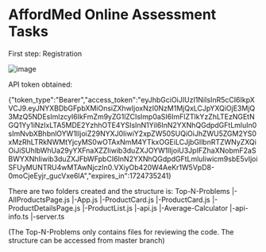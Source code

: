 # AffordMed Online Assessment Tasks

First step: Registration

![image](https://github.com/user-attachments/assets/5dcfb349-68d6-4f69-9503-fddee6941bad)


API token obtained:

{"token_type":"Bearer","access_token":"eyJhbGciOiJIUzI1NiIsInR5cCI6IkpXVCJ9.eyJNYXBDbGFpbXMiOnsiZXhwIjoxNzI0NzM1MjQxLCJpYXQiOjE3MjQ3MzQ5NDEsImlzcyI6IkFmZm9yZG1lZCIsImp0aSI6ImFlZTlkYzZhLTEzNGEtNGQ1Yy1iNzIxLTA5MDE2YzhhOTE4YSIsInN1YiI6InN2YXNhQGdpdGFtLmluIn0sImNvbXBhbnlOYW1lIjoiZ29NYXJ0IiwiY2xpZW50SUQiOiJhZWU5ZGM2YS0xMzRhLTRkNWMtYjcyMS0wOTAxNmM4YTkxOGEiLCJjbGllbnRTZWNyZXQiOiJiSUhlbWhUa29yYXFnaXZZIiwib3duZXJOYW1lIjoiU3JpIFZhaXNobmF2aSBWYXNhIiwib3duZXJFbWFpbCI6InN2YXNhQGdpdGFtLmluIiwicm9sbE5vIjoiSFUyMUNTRU4wMTAwNjczIn0.VXiyOb420W4AeKr1W5VpD8-0moCjeEyjr_gucVxe6lA","expires_in":1724735241}



There are two folders created and the structure is:
Top-N-Problems
  |-AllProductsPage.js
  |-App.js
  |-ProductCard.js
  |-ProductCard.js
  |-ProductDetailsPage.js
  |-ProductList.js
  |-api.js
  |-Average-Calculator
    |-api-info.ts
    |-server.ts

(The Top-N-Problems only contains files for reviewing the code. The structure can be accessed from master branch)
